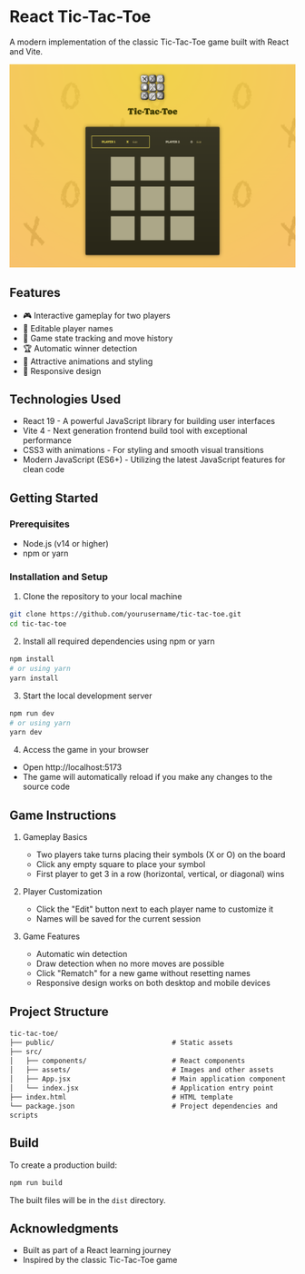 # React Tic-Tac-Toe

A modern implementation of the classic Tic-Tac-Toe game built with React and Vite.

![Game Screenshot](public/project-thumbnail.png)

## Features

- 🎮 Interactive gameplay for two players
- 📝 Editable player names
- 🔄 Game state tracking and move history
- 🏆 Automatic winner detection
- 🎨 Attractive animations and styling
- 📱 Responsive design

## Technologies Used

- React 19 - A powerful JavaScript library for building user interfaces
- Vite 4 - Next generation frontend build tool with exceptional performance
- CSS3 with animations - For styling and smooth visual transitions
- Modern JavaScript (ES6+) - Utilizing the latest JavaScript features for clean code

## Getting Started

### Prerequisites

- Node.js (v14 or higher)
- npm or yarn

### Installation and Setup

1. Clone the repository to your local machine
```sh
git clone https://github.com/yourusername/tic-tac-toe.git
cd tic-tac-toe
```

2. Install all required dependencies using npm or yarn
```sh
npm install
# or using yarn
yarn install
```

3. Start the local development server
```sh
npm run dev
# or using yarn
yarn dev
```

4. Access the game in your browser
- Open http://localhost:5173
- The game will automatically reload if you make any changes to the source code

## Game Instructions

1. Gameplay Basics
   - Two players take turns placing their symbols (X or O) on the board
   - Click any empty square to place your symbol
   - First player to get 3 in a row (horizontal, vertical, or diagonal) wins

2. Player Customization
   - Click the "Edit" button next to each player name to customize it
   - Names will be saved for the current session

3. Game Features
   - Automatic win detection
   - Draw detection when no more moves are possible
   - Click "Rematch" for a new game without resetting names
   - Responsive design works on both desktop and mobile devices

## Project Structure

```
tic-tac-toe/
├── public/								# Static assets
├── src/
│   ├── components/						# React components
│   ├── assets/							# Images and other assets
│   ├── App.jsx							# Main application component
│   └── index.jsx						# Application entry point
├── index.html							# HTML template
└── package.json						# Project dependencies and scripts
```

## Build

To create a production build:

```sh
npm run build
```

The built files will be in the `dist` directory.

## Acknowledgments

- Built as part of a React learning journey
- Inspired by the classic Tic-Tac-Toe game